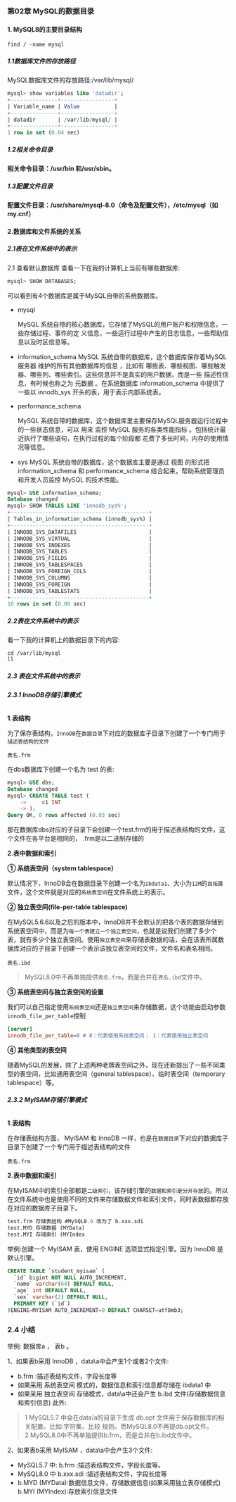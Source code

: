 <!--
 * @Author: tuWei
 * @Date: 2022-08-17 00:53:59
 * @LastEditors: tuWei
 * @LastEditTime: 2022-08-18 15:18:08
-->
### 第02章 MySQL的数据目录

#### **1. MySQL8的主要目录结构**

```shell
find / -name mysql
```

##### **1.1数据库文件的存放路径** 

MySQL数据库文件的存放路径:/var/lib/mysql/
```sql
mysql> show variables like 'datadir';
+---------------+-----------------+
| Variable_name | Value           |
+---------------+-----------------+
| datadir       | /var/lib/mysql/ |
+---------------+-----------------+
1 row in set (0.04 sec)
```

##### **1.2相关命令目录**

**相关命令目录：/usr/bin 和/usr/sbin。**

##### **1.3配置文件目录**

**配置文件目录：/usr/share/mysql-8.0（命令及配置文件），/etc/mysql（如my.cnf）**

#### **2.数据库和文件系统的关系**

##### **2.1表在文件系统中的表示** 
2.1 查看默认数据库
查看一下在我的计算机上当前有哪些数据库:
```sql 
mysql> SHOW DATABASES;
```
可以看到有4个数据库是属于MySQL自带的系统数据库。
- mysql

  MySQL 系统自带的核心数据库，它存储了MySQL的用户账户和权限信息，一些存储过程、事件的定 义信息，一些运行过程中产生的日志信息，一些帮助信息以及时区信息等。

- information_schema
 MySQL 系统自带的数据库，这个数据库保存着MySQL服务器 维护的所有其他数据库的信息 ，比如有 哪些表、哪些视图、哪些触发器、哪些列、哪些索引。这些信息并不是真实的用户数据，而是一些 描述性信息，有时候也称之为 元数据 。在系统数据库 information_schema 中提供了一些以
innodb_sys 开头的表，用于表示内部系统表。

- performance_schema

  MySQL 系统自带的数据库，这个数据库里主要保存MySQL服务器运行过程中的一些状态信息，可以 用来 监控 MySQL 服务的各类性能指标 。包括统计最近执行了哪些语句，在执行过程的每个阶段都 花费了多长时间，内存的使用情况等信息。
  
- sys
  MySQL 系统自带的数据库，这个数据库主要是通过 视图 的形式把 information_schema 和 performance_schema 结合起来，帮助系统管理员和开发人员监控 MySQL 的技术性能。
```sql
mysql> USE information_schema;
Database changed
mysql> SHOW TABLES LIKE 'innodb_sys%';
+--------------------------------------------+
| Tables_in_information_schema (innodb_sys%) |
+--------------------------------------------+
| INNODB_SYS_DATAFILES                       |
| INNODB_SYS_VIRTUAL                         |
| INNODB_SYS_INDEXES                         |
| INNODB_SYS_TABLES                          |
| INNODB_SYS_FIELDS                          |
| INNODB_SYS_TABLESPACES                     |
| INNODB_SYS_FOREIGN_COLS                    |
| INNODB_SYS_COLUMNS                         |
| INNODB_SYS_FOREIGN                         |
| INNODB_SYS_TABLESTATS                      |
+--------------------------------------------+
10 rows in set (0.00 sec)
```

##### **2.2表在文件系统中的表示** 
看一下我的计算机上的数据目录下的内容:

```shell
cd /var/lib/mysql
ll

```
##### 2.3 表在文件系统中的表示
###### **2.3.1 InnoDB存储引擎模式** 

**1.表结构**

为了保存表结构，`InnoDB`在`数据目录`下对应的数据库子目录下创建了一个专门用于`描述表结构的文件`

```
表名.frm
```
在dbs数据库下创建一个名为 test 的表:
```sql
mysql> USE dbs;
Database changed
mysql> CREATE TABLE test (
    ->     c1 INT
    -> );
Query OK, 0 rows affected (0.03 sec)
```
那在数据库dbs对应的子目录下会创建一个test.frm的用于描述表结构的文件，这个文件在各平台是相同的， .frm是以二进制存储的

**2.表中数据和索引**

**① 系统表空间（system tablespace）**

默认情况下，InnoDB会在数据目录下创建一个名为`ibdata1`、大小为`12M`的`自拓展`文件，这个文件就是对应的`系统表空间`在文件系统上的表示。

**② 独立表空间(file-per-table tablespace)** 

在MySQL5.6.6以及之后的版本中，InnoDB并不会默认的把各个表的数据存储到系统表空间中，而是为`每一个表建立一个独立表空间`，也就是说我们创建了多少个表，就有多少个独立表空间。使用`独立表空间`来存储表数据的话，会在该表所属数据库对应的子目录下创建一个表示该独立表空间的文件，文件名和表名相同。

```
表名.ibd
```

> MySQL8.0中不再单独提供`表名.frm`，而是合并在`表名.ibd`文件中。

**③ 系统表空间与独立表空间的设置**

我们可以自己指定使用`系统表空间`还是`独立表空间`来存储数据，这个功能由启动参数`innodb_file_per_table`控制

```ini
[server] 
innodb_file_per_table=0 # 0：代表使用系统表空间； 1：代表使用独立表空间
```

**④ 其他类型的表空间**

随着MySQL的发展，除了上述两种老牌表空间之外，现在还新提出了一些不同类型的表空间，比如通用表空间（general tablespace）、临时表空间（temporary tablespace）等。

###### **2.3.2 MyISAM存储引擎模式** 

**1.表结构**

在存储表结构方面， MyISAM 和 InnoDB 一样，也是在`数据目录`下对应的数据库子目录下创建了一个专门用于描述表结构的文件

```
表名.frm
```

**2.表中数据和索引**

在MyISAM中的索引全部都是`二级索引`，该存储引擎的`数据和索引是分开存放`的。所以在文件系统中也是使用不同的文件来存储数据文件和索引文件，同时表数据都存放在对应的数据库子目录下。

```sql
test.frm 存储表结构 #MySQL8.0 改为了 b.xxx.sdi
test.MYD 存储数据 (MYData) 
test.MYI 存储索引 (MYIndex
```
举例:创建一个 MyISAM 表，使用 ENGINE 选项显式指定引擎。因为 InnoDB 是默认引擎。

```sql
CREATE TABLE `student_myisam` (
  `id` bigint NOT NULL AUTO_INCREMENT,
  `name` varchar(64) DEFAULT NULL,
  `age` int DEFAULT NULL,
  `sex` varchar(2) DEFAULT NULL,
  PRIMARY KEY (`id`)
)ENGINE=MYISAM AUTO_INCREMENT=0 DEFAULT CHARSET=utf8mb3;
```

### 2.4 小结
举例: 数据库a ， 表b 。

1、如果表b采用 InnoDB ，data\a中会产生1个或者2个文件:
  - b.frm :描述表结构文件，字段长度等
  - 如果采用 系统表空间 模式的，数据信息和索引信息都存储在 ibdata1 中
  - 如果采用 独立表空间 存储模式，data\a中还会产生 b.ibd 文件(存储数据信息和索引信息) 
此外:
> 1 MySQL5.7 中会在data/a的目录下生成 db.opt 文件用于保存数据库的相关配置。比如:字符集、比较 规则。而MySQL8.0不再提db.opt文件。  
> 2 MySQL8.0中不再单独提供b.frm，而是合并在b.ibd文件中。 

2、如果表b采用 MyISAM ，data\a中会产生3个文件:
  - MySQL5.7 中: b.frm :描述表结构文件，字段长度等。 
  - MySQL8.0 中 b.xxx.sdi :描述表结构文件，字段长度等
  - b.MYD (MYData):数据信息文件，存储数据信息(如果采用独立表存储模式) b.MYI (MYIndex):存放索引信息文件